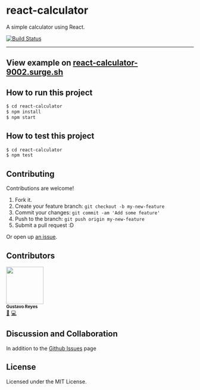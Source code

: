 # react-calculator

A simple calculator using React.

[![Build Status](https://travis-ci.com/gusreyes01/react-calculator.svg?branch=master)](https://travis-ci.com/gusreyes01/react-calculator)

<hr>

## View example on [react-calculator-9002.surge.sh](https://react-calculator-9002.surge.sh)

## How to run this project

```sh
$ cd react-calculator
$ npm install 
$ npm start 
```

## How to test this project

```sh
$ cd react-calculator
$ npm test 
```


## Contributing

Contributions are welcome!

1. Fork it.
2. Create your feature branch: `git checkout -b my-new-feature`
3. Commit your changes: `git commit -am 'Add some feature'`
4. Push to the branch: `git push origin my-new-feature`
5. Submit a pull request :D

Or open up [an issue](https://github.com/gusreyes01/react-calculator/issues).


## Contributors

[<img src="https://avatars0.githubusercontent.com/u/2120129?v=4" width="100px;"/><br /><sub><b>Gustavo Reyes</b></sub>](https://github.com/gusreyes01)<br />[💬](#question-gusreyes01 "Answering Questions") [💻](https://github.com/gusreyes91/react-calculator/commits?author=gusreyes01 "Code") 


## Discussion and Collaboration

In addition to the [Github Issues](https://github.com/alluximx/react-calculator/issues) page

## License

Licensed under the MIT License.
